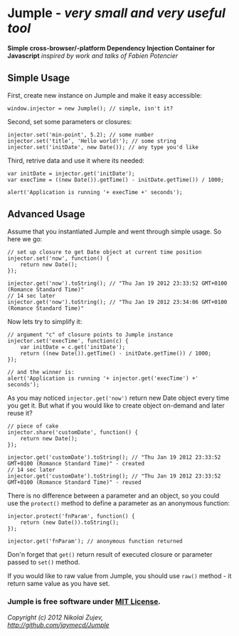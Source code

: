 Jumple - *very small and very useful tool*
=====================================

**Simple cross-browser/-platform Dependency Injection Container for Javascript**
*inspired by work and talks of Fabien Potencier*

Simple Usage
------------

First, create new instance on Jumple and make it easy accessible:

    window.injector = new Jumple(); // simple, isn't it?

Second, set some parameters or closures:

    injector.set('min-point', 5.2); // some number
    injector.set('title', 'Hello world!'); // some string
    injector.set('initDate', new Date()); // any type you'd like

Third, retrive data and use it where its needed:

    var initDate = injector.get('initDate');
    var execTime = ((new Date()).getTime() - initDate.getTime()) / 1000;

    alert('Application is running '+ execTime +' seconds');

Advanced Usage
--------------

Assume that you instantiated Jumple and went through simple usage. So here we go:

    // set up closure to get Date object at current time position
    injector.set('now', function() {
        return new Date();
    });

    injector.get('now').toString(); // "Thu Jan 19 2012 23:33:52 GMT+0100 (Romance Standard Time)"
    // 14 sec later
    injector.get('now').toString(); // "Thu Jan 19 2012 23:34:06 GMT+0100 (Romance Standard Time)"

Now lets try to simplify it:

    // argument "c" of closure points to Jumple instance
    injector.set('execTime', function(c) {
        var initDate = c.get('initDate');
        return ((new Date()).getTime() - initDate.getTime()) / 1000;
    });

    // and the winner is:
    alert('Application is running '+ injector.get('execTime') +' seconds');

As you may noticed `injector.get('now')` return new Date object every time you get it.
But what if you would like to create object on-demand and later reuse it?

    // piece of cake
    injector.share('customDate', function() {
        return new Date();
    });

    injector.get('customDate').toString(); // "Thu Jan 19 2012 23:33:52 GMT+0100 (Romance Standard Time)" - created
    // 14 sec later
    injector.get('customDate').toString(); // "Thu Jan 19 2012 23:33:52 GMT+0100 (Romance Standard Time)" - reused

There is no difference between a parameter and an object, so you could use the `protect()` method to define a parameter as an anonymous function:

    injector.protect('fnParam', function() {
        return (new Date()).toString();
    });

    injector.get('fnParam'); // anonymous function returned

Don'n forget that `get()` return result of executed closure or parameter passed to `set()` method.

If you would like to raw value from Jumple, you should use `raw()` method - it return same value as you have set.


### Jumple is free software under [MIT License](http://github.com/jaymecd/Jumple/LICENSE).

*Copyright (c) 2012 Nikolai Zujev,<br />http://github.com/jaymecd/Jumple*

